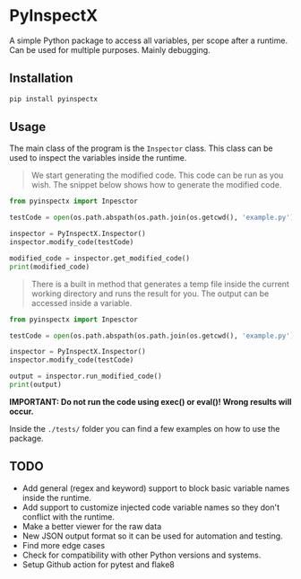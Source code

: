 # PyInspectX

A simple Python package to access all variables, per scope after a runtime. Can be used
for multiple purposes. Mainly debugging.

## Installation

```bash
pip install pyinspectx
```

## Usage

The main class of the program is the ```Inspector``` class. This class can be used to inspect the variables inside the runtime.

> We start generating the modified code. This code can be run as you wish.
> The snippet below shows how to generate the modified code.

```python
from pyinspectx import Inpesctor

testCode = open(os.path.abspath(os.path.join(os.getcwd(), 'example.py')), 'r', encoding='utf-8').read()

inspector = PyInspectX.Inspector()
inspector.modify_code(testCode)

modified_code = inspector.get_modified_code()
print(modified_code)
```

> There is a built in method that generates a temp file inside the current working directory and runs the result for you. The output can be accessed inside a variable.

```python
from pyinspectx import Inpesctor

testCode = open(os.path.abspath(os.path.join(os.getcwd(), 'example.py')), 'r', encoding='utf-8').read()

inspector = PyInspectX.Inspector()
inspector.modify_code(testCode)

output = inspector.run_modified_code()
print(output)
```

**IMPORTANT: Do not run the code using __exec()__ or __eval()__! Wrong results will occur.**

Inside the ``./tests/`` folder you can find a few examples on how to use the package.

## TODO
* Add general (regex and keyword) support to block basic variable names inside the runtime.
* Add support to customize injected code variable names so they don't conflict with the runtime.
* Make a better viewer for the raw data
* New JSON output format so it can be used for automation and testing.
* Find more edge cases
* Check for compatibility with other Python versions and systems.
* Setup Github action for pytest and flake8